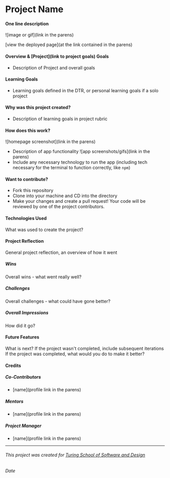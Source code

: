 # Project Name
#### One line description

![image or gif](link in the parens)

[view the deployed page](at the link contained in the parens)

#### Overview & [Project](link to project goals) Goals
- Description of Project and overall goals

#### Learning Goals
- Learning goals defined in the DTR, or personal learning goals if a solo project

#### Why was this project created?
- Description of learning goals in project rubric

#### How does this work?
![homepage screenshot](link in the parens)
- Description of app functionality
![app screenshots/gifs](link in the parens)
- Include any necessary technology to run the app (including tech necessary for the terminal to function correctly, like `npm`)

#### Want to contribute?
- Fork this repository
- Clone into your machine and CD into the directory
- Make your changes and create a pull request! Your code will be reviewed by one of the project contributors.

#### Technologies Used
What was used to create the project?

#### Project Reflection
General project reflection, an overview of how it went

##### Wins
Overall wins - what went really well?

##### Challenges
Overall challenges - what could have gone better?

##### Overall Impressions
How did it go?

#### Future Features
What is next? If the project wasn't completed, include subsequent iterations
If the project was completed, what would you do to make it better?

#### Credits
##### Co-Contributors
- [name](profile link in the parens)
##### Mentors
- [name](profile link in the parens)
##### Project Manager
- [name](profile link in the parens)
**************************************************************************

###### This project was created for [Turing School of Software and Design](https://turing.io/)
###### Date
